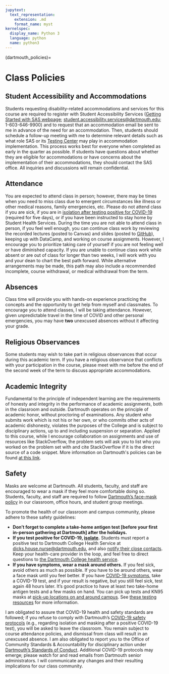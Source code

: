 ```yaml
---
jupytext:
  text_representation:
    extension: .md
    format_name: myst
kernelspec:
  display_name: Python 3
  language: python
  name: python3
---
```


(dartmouth_policies)=

# Class Policies

## Student Accessibility and Accommodations

Students requesting disability-related accommodations and services for this course are required to register with Student Accessibility Services ([Getting Started with SAS webpage](https://students.dartmouth.edu/student-accessibility/students/working-sas/getting-started); student.accessibility.services@dartmouth.edu; 1-603-646-9900) and to request that an accommodation email be sent to me in advance of the need for an accommodation. Then, students should schedule a follow-up meeting with me to determine relevant details such as what role SAS or its [Testing Center](https://students.dartmouth.edu/student-accessibility/services/testing-center) may play in accommodation implementation. This process works best for everyone when completed as early in the quarter as possible. If students have questions about whether they are eligible for accommodations or have concerns about the implementation of their accommodations, they should contact the SAS office. All inquiries and discussions will remain confidential.


## Attendance

You are expected to attend class in person; however, there may be times when you need to miss class due to emergent circumstances like illness or other medical reasons, family emergencies, etc. Please do not attend class if you are sick, if you are in [isolation after testing positive for COVID-19](https://covid.dartmouth.edu/isolation-guidance-faqs) (required for five days), or if you have been instructed to stay home by Student Health Services. During the time you are not able to attend class in person, if you feel well enough, you can continue class work by reviewing the recorded lectures (posted to Canvas) and slides (posted to [GitHub](https://github.com/jhaber-zz/QSS20_public)), keeping up with DataCamp, and working on course assignments. However, I encourage you to prioritize taking care of yourself if you are not feeling well or have diminished capacity. If you are unable to continue class work while absent or are out of class for longer than two weeks, I will work with you and your dean to chart the best path forward. While alternative arrangements may be made, this path may also include a recommended incomplete, course withdrawal, or medical withdrawal from the term.


## Absences

Class time will provide you with hands-on experience practicing the concepts and the opportunity to get help from myself and classmates. To encourage you to attend classes, I will be taking attendance. However, given unpredictable travel in the time of COVID and other personal emergencies, you may have **two** unexcused absences without it affecting your grade.


## Religious Observances

Some students may wish to take part in religious observances that occur during this academic term. If you have a religious observance that conflicts with your participation in the course, please meet with me before the end of the second week of the term to discuss appropriate accommodations.


## Academic Integrity

Fundamental to the principle of independent learning are the requirements of honesty and integrity in the performance of academic assignments, both in the classroom and outside. Dartmouth operates on the principle of academic honor, without proctoring of examinations. Any student who submits work which is not his or her own, or who commits other acts of academic dishonesty, violates the purposes of the College and is subject to disciplinary actions, up to and including suspension or separation. Applied to this course, while I encourage collaboration on assignments and use of resources like StackOverflow, the problem sets will ask you to list who you worked on the problem set with and cite StackOverflow if it is the direct source of a code snippet. More information on Dartmouth's policies can be found [at this link](https://dcal.dartmouth.edu/resources/course-design-preparation/syllabus-guide).


## Safety

Masks are welcome at Dartmouth. All students, faculty, and staff are encouraged to wear a mask if they feel more comfortable doing so. Students, faculty, and staff are required to follow [Dartmouth’s face-mask policy](https://covid.dartmouth.edu/face-mask-policy) in our classroom, office hours, and student group meetings. 

To promote the health of our classroom and campus community, please adhere to these safety guidelines:
* **Don’t forget to complete a take-home antigen test [before your first in-person gathering at Dartmouth] after the holidays.** 
* **If you test positive for COVID-19, [isolate](https://covid.dartmouth.edu/isolation-guidance-faqs).** Students must report a positive test to Dartmouth College Health Service at dicks.house.nurse@dartmouth.edu, and also [notify their close contacts](https://www.cdc.gov/coronavirus/2019-ncov/your-health/if-you-were-exposed.html). Keep your health-care provider in the loop, and feel free to direct questions to [the Dartmouth College health service](https://students.dartmouth.edu/health-service/department/dartmouth-college-health-service).
* **If you have symptoms, wear a mask around others.** If you feel sick, avoid others as much as possible. If you have to be around others, wear a face mask until you feel better. If you have [COVID-19 symptoms](https://www.cdc.gov/coronavirus/2019-ncov/symptoms-testing/symptoms.html), take a COVID-19 test, and if your result is negative, but you still feel sick, test again 48 hours later. It’s good practice to have at least two take-home antigen tests and a few masks on hand. You can pick up tests and KN95 masks at [pick-up locations on and around campus](https://covid.dartmouth.edu/test-mask-pick-up). See [these testing resources](https://covid.dartmouth.edu/testing-health#testing-resources) for more information.

I am obligated to assure that COVID-19 health and safety standards are followed; if you refuse to comply with Dartmouth’s [COVID-19 safety protocols](https://covid.dartmouth.edu/home) (e.g., regarding isolation and masking after a positive COVID-19 test), you will be asked to leave the classroom. You remain subject to course attendance policies, and dismissal from class will result in an unexcused absence. I am also obligated to report you to the Office of Community Standards & Accountability for disciplinary action under [Dartmouth’s Standards of Conduct](https://student-affairs.dartmouth.edu/policy/standards-conduct). Additional COVID-19 protocols may emerge; please watch for and read emails from Dartmouth senior administrators. I will communicate any changes and their resulting implications for our class community.
